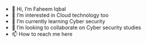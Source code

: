 - 👋 Hi, I’m Faheem Iqbal
- 👀 I’m interested in Cloud technology too
- 🌱 I’m currently learning Cyber security
- 💞️ I’m looking to collaborate on Cyber security studies
- 📫 How to reach me here

<!---
faheemiqbal80/faheemiqbal80 is a ✨ special ✨ repository because its `README.md` (this file) appears on your GitHub profile.
You can click the Preview link to take a look at your changes.
--->
